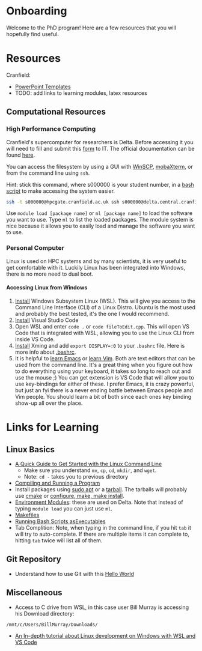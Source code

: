 # Onboarding
Welcome to the PhD program!
Here are a few resources that you will hopefully find useful.

# Resources
Cranfield:
  * [PowerPoint Templates](https://intranet.cranfield.ac.uk/CranfieldBrand/Pages/PowerPoint-templates.aspx)
  * TODO: add links to learning modules, latex resources

## Computational Resources
### High Performance Computing
Cranfield's supercomputer for researchers is Delta.
Before accessing it you will need to fill and submit this
  [form](https://intranet.cranfield.ac.uk/it/Documents3/DeltaApplication.pdf)
  to IT.
The official documentation can be found
  [here](https://intranet.cranfield.ac.uk/it/Documents3/Getting%20Started%20With%20HPC.pdf).


You can access the filesystem by using a GUI with
[WinSCP](https://intranet.cranfield.ac.uk/it/Documents3/WindowsHPCSCP.pdf),
 [mobaXterm](https://intranet.cranfield.ac.uk/it/Documents3/WindowsMobaXterm.pdf),
 or from the command line using `ssh`.


Hint: stick this command, where s000000 is your student number, in a
  [bash script](https://github.com/Cranfield-CCES/cranfield-cces.github.io/blob/master/delta.sh)
  to make accessing the system easier.
``` bash
ssh -t s000000@hpcgate.cranfield.ac.uk ssh s000000@delta.central.cranfield.ac.uk
```

Use `module load [package name]` or `ml [package name]` to load the software you want to use.
Type `ml` to list the loaded packages.
The module system is nice because it allows you to easily load and manage the software you want to use.


### Personal Computer
Linux is used on HPC systems and by many scientists, it is very useful to get comfortable with it.
Luckily Linux has been integrated into Windows, there is no more need to dual boot.

#### Accessing Linux from Windows
 1. [Install](https://docs.microsoft.com/en-us/windows/wsl/install-win10) Windows Subsystem Linux (WSL).
    This will give you access to the Command Line Interface (CLI) of a Linux Distro.
    Ubuntu is the most used and probably the best tested, it's the one I would recommend.
 2. [Install](https://code.visualstudio.com/download) Visual Studio Code
 3. Open WSL and enter `code .` or `code fileToEdit.cpp`.
    This will open VS Code that is integrated with WSL, allowing you to use the Linux CLI from inside VS Code.
 4. [Install](https://sourceforge.net/projects/xming/) Xming and add `export DISPLAY=:0` to your `.bashrc` file.
    Here is more info about [.bashrc](https://www.maketecheasier.com/what-is-bashrc/).
 5. It is helpful to [learn Emacs](http://ergoemacs.org/emacs/emacs_basics.html) or [learn Vim](https://danielmiessler.com/study/vim/).
    Both are text editors that can be used from the command line.
    It's a great thing when you figure out how to do everything using your keyboard, it takes so long to reach out and use the mouse ;)
    You can get extension is VS Code that will allow you to use key-bindings for either of these.
    I prefer Emacs, it is crazy powerful, but just an fyi there is a never ending battle between Emacs people and Vim people.
    You should learn a bit of both since each ones key binding show-up all over the place.



# Links for Learning
## Linux Basics
 * [A Quick Guide to Get Started with the Linux Command Line](https://www.makeuseof.com/tag/using-linux-with-wayland/)
     * Make sure you understand `mv`, `cp`, `cd`, `mkdir`, and `wget`.
     * Note: `cd -` takes you to previous directory
 * [Compiling and Running a Program](compile.md)
 * Install packages using [sudo apt](https://codeburst.io/a-beginners-guide-to-using-apt-get-commands-in-linux-ubuntu-d5f102a56fc4)
   or a [tarball](https://linuxize.com/post/how-to-extract-unzip-tar-gz-file/).
   The tarballs will probably use [cmake](https://preshing.com/20170511/how-to-build-a-cmake-based-project/#running-cmake-from-the-command-line)
   or [configure, make, make install](https://thoughtbot.com/blog/the-magic-behind-configure-make-make-install).
 * [Environment Modules](http://www.admin-magazine.com/HPC/Articles/Environment-Modules): these are used on Delta.
   Note that instead of typing `module load` you can just use `ml`.
 * [Makefiles](https://makefiletutorial.com/)
 * [Running Bash Scripts asExecutables](https://www.cyberciti.biz/faq/run-execute-sh-shell-script/)
 * Tab Complition: Note, when typing in the command line, if you hit `tab` it will try to auto-complete.
   If there are multiple items it can complete to, hitting `tab` twice will list all of them.


## Git Repository
 * Understand how to use Git with this [Hello World](https://guides.github.com/activities/hello-world/)
## Miscellaneous
 * Access to C drive from WSL, in this case user Bill Murray is accessing his Download directory:
 ```
 /mnt/c/Users/BillMurray/Downloads/
 ```
 * [An In-depth tutorial about Linux development on Windows with WSL and VS Code](https://devblogs.microsoft.com/commandline/an-in-depth-tutorial-on-linux-development-on-windows-with-wsl-and-visual-studio-code/)
